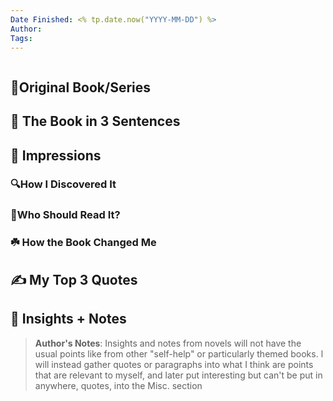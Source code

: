 ```yaml
---
Date Finished: <% tp.date.now("YYYY-MM-DD") %>
Author:
Tags:
---
```


```toc
```

## 📖Original Book/Series

## 🚀 The Book in 3 Sentences

## 🎨 Impressions

### 🔍How I Discovered It

### 🤔Who Should Read It?

### ☘️ How the Book Changed Me

## ✍️ My Top 3 Quotes

## 📒 Insights + Notes

> **Author's Notes**: 
> Insights and notes from novels will not have the usual points like from other "self-help" or particularly themed books. l will instead gather quotes or paragraphs into what I think are points that are relevant to myself, and later put interesting but can't be put in anywhere, quotes, into the Misc. section

